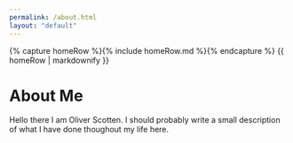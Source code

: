 ```yaml
---
permalink: /about.html
layout: "default"
---
```


<body>
    {% capture homeRow %}{% include homeRow.md %}{% endcapture %}
    {{ homeRow | markdownify }}
</body>

# About Me

Hello there I am Oliver Scotten. I should probably write a small description of what I have done thoughout my life here.